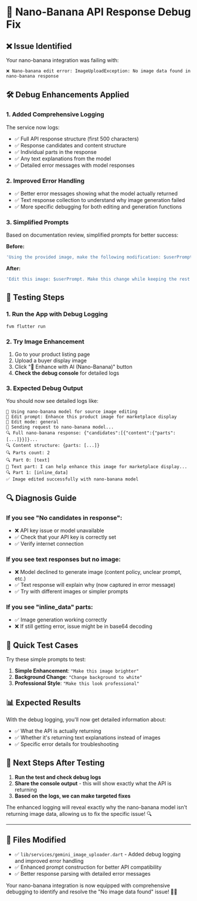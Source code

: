 # 🔧 Nano-Banana API Response Debug Fix

## ❌ **Issue Identified**
Your nano-banana integration was failing with:
```
❌ Nano-banana edit error: ImageUploadException: No image data found in nano-banana response
```

## 🛠️ **Debug Enhancements Applied**

### **1. Added Comprehensive Logging**
The service now logs:
- ✅ Full API response structure (first 500 characters)
- ✅ Response candidates and content structure  
- ✅ Individual parts in the response
- ✅ Any text explanations from the model
- ✅ Detailed error messages with model responses

### **2. Improved Error Handling**
- ✅ Better error messages showing what the model actually returned
- ✅ Text response collection to understand why image generation failed
- ✅ More specific debugging for both editing and generation functions

### **3. Simplified Prompts**
Based on documentation review, simplified prompts for better success:

**Before:**
```dart
'Using the provided image, make the following modification: $userPrompt. Ensure the change integrates naturally...'
```

**After:**
```dart
'Edit this image: $userPrompt. Make this change while keeping the rest of the image the same.'
```

## 🧪 **Testing Steps**

### **1. Run the App with Debug Logging**
```bash
fvm flutter run
```

### **2. Try Image Enhancement**
1. Go to your product listing page
2. Upload a buyer display image
3. Click "🍌 Enhance with AI (Nano-Banana)" button
4. **Check the debug console** for detailed logs

### **3. Expected Debug Output**
You should now see detailed logs like:
```
🍌 Using nano-banana model for source image editing
📝 Edit prompt: Enhance this product image for marketplace display
🎯 Edit mode: general
🚀 Sending request to nano-banana model...
🔍 Full nano-banana response: {"candidates":[{"content":{"parts":[...]}}]}...
🔍 Content structure: {parts: [...]}
🔍 Parts count: 2
🔍 Part 0: [text]
📝 Text part: I can help enhance this image for marketplace display...
🔍 Part 1: [inline_data]
✅ Image edited successfully with nano-banana model
```

## 🔍 **Diagnosis Guide**

### **If you see "No candidates in response":**
- ❌ API key issue or model unavailable
- ✅ Check that your API key is correctly set
- ✅ Verify internet connection

### **If you see text responses but no image:**
- ❌ Model declined to generate image (content policy, unclear prompt, etc.)
- ✅ Text response will explain why (now captured in error message)
- ✅ Try with different images or simpler prompts

### **If you see "inline_data" parts:**
- ✅ Image generation working correctly
- ❌ If still getting error, issue might be in base64 decoding

## 🎯 **Quick Test Cases**

Try these simple prompts to test:

1. **Simple Enhancement**: `"Make this image brighter"`
2. **Background Change**: `"Change background to white"`  
3. **Professional Style**: `"Make this look professional"`

## 📊 **Expected Results**

With the debug logging, you'll now get detailed information about:
- ✅ What the API is actually returning
- ✅ Whether it's returning text explanations instead of images
- ✅ Specific error details for troubleshooting

## 🚀 **Next Steps After Testing**

1. **Run the test and check debug logs**
2. **Share the console output** - this will show exactly what the API is returning
3. **Based on the logs, we can make targeted fixes**

The enhanced logging will reveal exactly why the nano-banana model isn't returning image data, allowing us to fix the specific issue! 🔍

---

## 🔄 **Files Modified**

- ✅ `lib/services/gemini_image_uploader.dart` - Added debug logging and improved error handling
- ✅ Enhanced prompt construction for better API compatibility
- ✅ Better response parsing with detailed error messages

Your nano-banana integration is now equipped with comprehensive debugging to identify and resolve the "No image data found" issue! 🍌🔧
